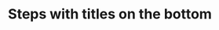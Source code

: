 ---
title: Steps with titles on the bottom
category: Application
paid: true
isActive: true
ltr: {"vue":{"vueCss":[],"vueTail":[]},"react":{"jsxTail":[{"code":"import { useState } from \"react\"\n\nexport default () => {\n\n    const [steps, setStep] = useState({\n        stepsItems: [\"Profile\", \"Contact\", \"Identity\", \"Passport\"],\n        currentStep: 2\n    })\n\n    return (\n        <div className=\"max-w-2xl mx-auto px-4 md:px-0\">\n            <ul aria-label=\"Steps\" className=\"items-center text-gray-600 font-medium md:flex\">\n                {steps.stepsItems.map((item, idx) => (\n                    <li aria-current={steps.currentStep == idx + 1 ? \"step\" : false} className=\"flex gap-x-3 md:flex-col md:flex-1 md:gap-x-0\">\n                        <div className=\"flex flex-col items-center md:flex-row md:flex-1\">\n                            <hr className={`w-full border hidden md:block ${idx == 0 ? \"border-none\" : \"\" || steps.currentStep >= idx + 1 ? \"border-indigo-600\" : \"\"}`} />\n                            <div className={`w-8 h-8 rounded-full border-2 flex-none flex items-center justify-center ${steps.currentStep > idx + 1 ? \"bg-indigo-600 border-indigo-600\" : \"\" || steps.currentStep == idx + 1 ? \"border-indigo-600\" : \"\"}`}>\n                                <span className={`w-2.5 h-2.5 rounded-full bg-indigo-600 ${steps.currentStep != idx + 1 ? \"hidden\" : \"\"}`}></span>\n                                {\n                                    steps.currentStep > idx + 1 ? (\n                                        <svg xmlns=\"http://www.w3.org/2000/svg\" fill=\"none\" viewBox=\"0 0 24 24\" strokeWidth={1.5} stroke=\"currentColor\" className=\"w-5 h-5 text-white\">\n                                            <path strokeLinecap=\"round\" strokeLinejoin=\"round\" d=\"M4.5 12.75l6 6 9-13.5\" />\n                                        </svg>\n                                    ) : \"\"\n                                }\n                            </div>\n                            <hr className={`h-12 border md:w-full md:h-auto ${idx + 1 == steps.stepsItems.length ? \"border-none\" : \"\" || steps.currentStep > idx + 1 ? \"border-indigo-600\" : \"\"}`} />\n                        </div>\n                        <div className=\"h-8 flex justify-center items-center md:mt-3 md:h-auto\">\n                            <h3 className={`text-sm ${steps.currentStep == idx + 1 ? \"text-indigo-600\" : \"\"}`}>\n                                {item}\n                            </h3>\n                        </div>\n                    </li>\n                ))}\n            </ul>\n        </div>\n    )\n}","label":"App.jsx"}],"jsxCss":[]},"preview":"function App() {\n\n    const [steps, setStep] = React.useState({\n        stepsItems: [\"Profile\", \"Contact\", \"Identity\", \"Passport\"],\n        currentStep: 2\n    })\n\n    return (\n        <div className=\"max-w-2xl mx-auto px-4 pt-16 md:px-0\">\n            <ul aria-label=\"Steps\" className=\"items-center text-gray-600 font-medium md:flex\">\n                {steps.stepsItems.map((item, idx) => (\n                    <li aria-current={steps.currentStep == idx + 1 ? \"step\" : false} className=\"flex gap-x-3 md:flex-col md:flex-1 md:gap-x-0\">\n                        <div className=\"flex flex-col items-center md:flex-row md:flex-1\">\n                            <hr className={`w-full border hidden md:block ${idx == 0 ? \"border-none\" : \"\" || steps.currentStep >= idx + 1 ? \"border-indigo-600\" : \"\"}`} />\n                            <div className={`w-8 h-8 rounded-full border-2 flex-none flex items-center justify-center ${steps.currentStep > idx + 1 ? \"bg-indigo-600 border-indigo-600\" : \"\" || steps.currentStep == idx + 1 ? \"border-indigo-600\" : \"\"}`}>\n                                <span className={`w-2.5 h-2.5 rounded-full bg-indigo-600 ${steps.currentStep != idx + 1 ? \"hidden\" : \"\"}`}></span>\n                                {\n                                    steps.currentStep > idx + 1 ? (\n                                        <svg xmlns=\"http://www.w3.org/2000/svg\" fill=\"none\" viewBox=\"0 0 24 24\" strokeWidth={1.5} stroke=\"currentColor\" className=\"w-5 h-5 text-white\">\n                                            <path strokeLinecap=\"round\" strokeLinejoin=\"round\" d=\"M4.5 12.75l6 6 9-13.5\" />\n                                        </svg>\n                                    ) : \"\"\n                                }\n                            </div>\n                            <hr className={`h-12 border md:w-full md:h-auto ${idx + 1 == steps.stepsItems.length ? \"border-none\" : \"\" || steps.currentStep > idx + 1 ? \"border-indigo-600\" : \"\"}`} />\n                        </div>\n                        <div className=\"h-8 flex justify-center items-center md:mt-3 md:h-auto\">\n                            <h3 className={`text-sm ${steps.currentStep == idx + 1 ? \"text-indigo-600\" : \"\"}`}>\n                                {item}\n                            </h3>\n                        </div>\n                    </li>\n                ))}\n            </ul>\n        </div>\n    )\n}"}
rtl: {"react":{"jsxCss":[],"jsxTail":[{"code":"import { useState } from \"react\"\n\nexport default () => {\n\n    const [steps, setStep] = useState({\n        stepsItems: [\"الملف الشخصي\", \"الاتصال\", \"الهوية\", \"جواز السفر\"],\n        currentStep: 2\n    })\n\n    return (\n        <div className=\"max-w-2xl mx-auto px-4 md:px-0\">\n            <ul aria-label=\"Steps\" className=\"items-center text-gray-600 font-medium md:flex\">\n                {steps.stepsItems.map((item, idx) => (\n                    <li aria-current={steps.currentStep == idx + 1 ? \"step\" : false} className=\"flex gap-x-3 md:flex-col md:flex-1 md:gap-x-0\">\n                        <div className=\"flex flex-col items-center md:flex-row md:flex-1\">\n                            <hr className={`w-full border hidden md:block ${idx == 0 ? \"border-none\" : \"\" || steps.currentStep >= idx + 1 ? \"border-indigo-600\" : \"\"}`} />\n                            <div className={`w-8 h-8 rounded-full border-2 flex-none flex items-center justify-center ${steps.currentStep > idx + 1 ? \"bg-indigo-600 border-indigo-600\" : \"\" || steps.currentStep == idx + 1 ? \"border-indigo-600\" : \"\"}`}>\n                                <span className={`w-2.5 h-2.5 rounded-full bg-indigo-600 ${steps.currentStep != idx + 1 ? \"hidden\" : \"\"}`}></span>\n                                {\n                                    steps.currentStep > idx + 1 ? (\n                                        <svg xmlns=\"http://www.w3.org/2000/svg\" fill=\"none\" viewBox=\"0 0 24 24\" strokeWidth={1.5} stroke=\"currentColor\" className=\"w-5 h-5 text-white\">\n                                            <path strokeLinecap=\"round\" strokeLinejoin=\"round\" d=\"M4.5 12.75l6 6 9-13.5\" />\n                                        </svg>\n                                    ) : \"\"\n                                }\n                            </div>\n                            <hr className={`h-12 border md:w-full md:h-auto ${idx + 1 == steps.stepsItems.length ? \"border-none\" : \"\" || steps.currentStep > idx + 1 ? \"border-indigo-600\" : \"\"}`} />\n                        </div>\n                        <div className=\"h-8 flex justify-center items-center md:mt-3 md:h-auto\">\n                            <h3 className={`text-sm ${steps.currentStep == idx + 1 ? \"text-indigo-600\" : \"\"}`}>\n                                {item}\n                            </h3>\n                        </div>\n                    </li>\n                ))}\n            </ul>\n        </div>\n    )\n}","label":"App.jsx"}]},"preview":"function App() {\n\n    const [steps, setStep] = React.useState({\n        stepsItems: [\"الملف الشخصي\", \"الاتصال\", \"الهوية\", \"جواز السفر\"],\n        currentStep: 2\n    })\n\n    return (\n        <div className=\"max-w-2xl mx-auto px-4 py-16 md:px-0\">\n            <ul aria-label=\"Steps\" className=\"items-center text-gray-600 font-medium md:flex\">\n                {steps.stepsItems.map((item, idx) => (\n                    <li aria-current={steps.currentStep == idx + 1 ? \"step\" : false} className=\"flex gap-x-3 md:flex-col md:flex-1 md:gap-x-0\">\n                        <div className=\"flex flex-col items-center md:flex-row md:flex-1\">\n                            <hr className={`w-full border hidden md:block ${idx == 0 ? \"border-none\" : \"\" || steps.currentStep >= idx + 1 ? \"border-indigo-600\" : \"\"}`} />\n                            <div className={`w-8 h-8 rounded-full border-2 flex-none flex items-center justify-center ${steps.currentStep > idx + 1 ? \"bg-indigo-600 border-indigo-600\" : \"\" || steps.currentStep == idx + 1 ? \"border-indigo-600\" : \"\"}`}>\n                                <span className={`w-2.5 h-2.5 rounded-full bg-indigo-600 ${steps.currentStep != idx + 1 ? \"hidden\" : \"\"}`}></span>\n                                {\n                                    steps.currentStep > idx + 1 ? (\n                                        <svg xmlns=\"http://www.w3.org/2000/svg\" fill=\"none\" viewBox=\"0 0 24 24\" strokeWidth={1.5} stroke=\"currentColor\" className=\"w-5 h-5 text-white\">\n                                            <path strokeLinecap=\"round\" strokeLinejoin=\"round\" d=\"M4.5 12.75l6 6 9-13.5\" />\n                                        </svg>\n                                    ) : \"\"\n                                }\n                            </div>\n                            <hr className={`h-12 border md:w-full md:h-auto ${idx + 1 == steps.stepsItems.length ? \"border-none\" : \"\" || steps.currentStep > idx + 1 ? \"border-indigo-600\" : \"\"}`} />\n                        </div>\n                        <div className=\"h-8 flex justify-center items-center md:mt-3 md:h-auto\">\n                            <h3 className={`text-sm ${steps.currentStep == idx + 1 ? \"text-indigo-600\" : \"\"}`}>\n                                {item}\n                            </h3>\n                        </div>\n                    </li>\n                ))}\n            </ul>\n        </div>\n    )\n}","vue":{"vueTail":[],"vueCss":[]}}
slug: /steps
id: d376841e-4333-4aff-a88a-a9dfb5212762
created_at: 1669575403207
---